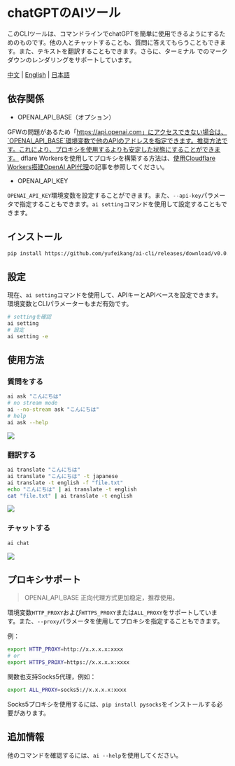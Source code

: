 # chatGPTのAIツール

このCLIツールは、コマンドラインでchatGPTを簡単に使用できるようにするためのものです。他の人とチャットすることも、質問に答えてもらうこともできます。また、テキストを翻訳することもできます。さらに、ターミナル
でのマークダウンのレンダリングをサポートしています。

[中文](README.zh.md) | [English](README.md) | [日本語](README.ja.md)

## 依存関係

- OPENAI_API_BASE（オプション）

GFWの問題があるため「https://api.openai.com」にアクセスできない場合は、`OPENAI_API_BASE`環境変数で他のAPIのアドレスを指定できます。推奨方法です。これにより、プロキシを使用するよりも安定した状態にすることができます。
dflare Workersを使用してプロキシを構築する方法は、[使用Cloudflare Workers搭建OpenAI API代理](https://github.com/noobnooc/noobnooc/discussions/9)の記事を参照してください。

- OPENAI_API_KEY

`OPENAI_API_KEY`環境変数を設定することができます。また、`--api-key`パラメータで指定することもできます。`ai setting`コマンドを使用して設定することもできます。

## インストール

```bash
pip install https://github.com/yufeikang/ai-cli/releases/download/v0.0.1/ai_cli-0.0.1-py3-none-any.whl
```

## 設定

現在、`ai setting`コマンドを使用して、APIキーとAPIベースを設定できます。環境変数とCLIパラメーターもまだ有効です。

```bash
# settingを確認
ai setting
# 設定
ai setting -e
```

## 使用方法

### 質問をする

```bash
ai ask "こんにちは"
# no stream mode
ai --no-stream ask "こんにちは"
# help
ai ask --help
```

![](./asset/video/ask.gif)

### 翻訳する

```bash
ai translate "こんにちは"
ai translate "こんにちは" -t japanese
ai translate -t english -f "file.txt"
echo "こんにちは" | ai translate -t english
cat "file.txt" | ai translate -t english
```

![](./asset/video/translate.gif)

### チャットする

```bash
ai chat
```

![](./asset/video/chat.gif)

## プロキシサポート

> OPENAI_API_BASE 正向代理方式更加稳定，推荐使用。

環境変数`HTTP_PROXY`および`HTTPS_PROXY`または`ALL_PROXY`をサポートしています。また、`--proxy`パラメータを使用してプロキシを指定することもできます。

例：

```bash
export HTTP_PROXY=http://x.x.x.x:xxxx
# or
export HTTPS_PROXY=https://x.x.x.x:xxxx
```

関数也支持Socks5代理，例如：

```bash
export ALL_PROXY=socks5://x.x.x.x:xxxx
```

Socks5プロキシを使用するには、`pip install pysocks`をインストールする必要があります。

## 追加情報

他のコマンドを確認するには、`ai --help`を使用してください。